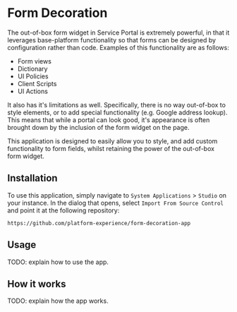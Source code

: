 # Form Decoration

The out-of-box form widget in Service Portal is extremely powerful, in that it leverages base-platform functionality so that forms can be designed by configuration rather than code. Examples of this functionality are as follows:

- Form views
- Dictionary 
- UI Policies
- Client Scripts
- UI Actions

It also has it's limitations as well. Specifically, there is no way out-of-box to style elements, or to add special functionality (e.g. Google address lookup). This means that while a portal can look good, it's appearance is often brought down by the inclusion of the form widget on the page.

This application is designed to easily allow you to style, and add custom functionality to form fields, whilst retaining the power of the out-of-box form widget.

## Installation

To use this application, simply navigate to `System Applications` > `Studio` on your instance. In the dialog that opens, select `Import From Source Control` and point it at the following repository:

```
https://github.com/platform-experience/form-decoration-app
```

## Usage
TODO: explain how to use the app.

## How it works
TODO: explain how the app works.
